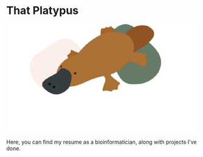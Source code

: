 <h1 align="left">That Platypus</h1>

<img src="https://raw.githubusercontent.com/Sarani-NS/That-Platypus.io/main/img/Plattu_logo.png" alt="Plattu Logo">

<p>Here, you can find my resume as a bioinformatician, along with projects I've done. </p>

